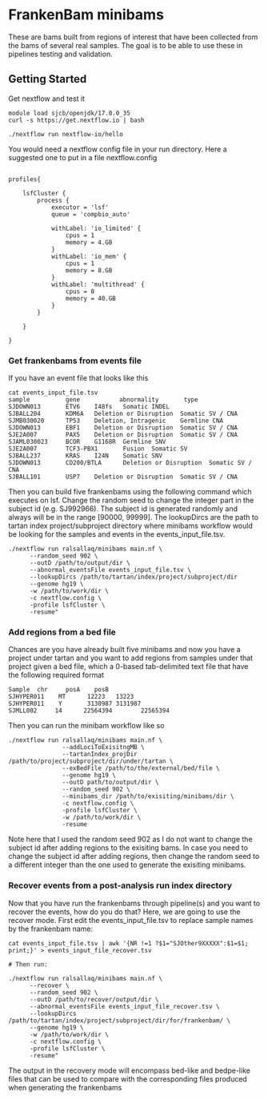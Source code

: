 # FrankenBam minibams
These are bams built from regions of interest that have been collected from the bams of several real samples. The goal is to be able to use these in pipelines testing and validation.

## Getting Started
Get nextflow and test it
```
module load sjcb/openjdk/17.0.0_35
curl -s https://get.nextflow.io | bash

./nextflow run nextflow-io/hello

```

You would need a nextflow config file in your run directory. Here a suggested one to put in a file nextflow.config

```

profiles{

    lsfCluster {
        process {
            executor = 'lsf'
            queue = 'compbio_auto'

            withLabel: 'io_limited' {
                cpus = 1
                memory = 4.GB
            }
            withLabel: 'io_mem' {
                cpus = 1
                memory = 8.GB
            }
            withLabel: 'multithread' {
                cpus = 8
                memory = 40.GB
            }
        }

    }

}

```

### Get frankenbams from events file
If you have an event file that looks like this
```
cat events_input_file.tsv
sample          gene           abnormality       type
SJDOWN013       ETV6    I48fs   Somatic INDEL
SJBALL204       KDM6A   Deletion or Disruption  Somatic SV / CNA
SJMB030020      TP53    Deletion, Intragenic    Germline CNA
SJDOWN013       EBF1    Deletion or Disruption  Somatic SV / CNA
SJE2A007        PAX5    Deletion or Disruption  Somatic SV / CNA
SJAML030023     BCOR    G1168R  Germline SNV
SJE2A007        TCF3-PBX1       Fusion  Somatic SV
SJBALL237       KRAS    I24N    Somatic SNV
SJDOWN013       CD200/BTLA      Deletion or Disruption  Somatic SV / CNA
SJBALL101       USP7    Deletion or Disruption  Somatic SV / CNA
```
Then you can build five frankenbams using the following command which executes
on lsf. Change the random seed to change the integer part in the subject id (e.g. SJ992966).
The subject id is generated randomly and always will be in the range [90000, 99999].
The lookupDircs are the path to tartan index project/subproject directory where minibams workflow
would be looking for the samples and events in the events_input_file.tsv.

```
./nextflow run ralsallaq/minibams main.nf \
      --random_seed 902 \
      --outD /path/to/output/dir \
      --abnormal_eventsFile events_input_file.tsv \
      --lookupDircs /path/to/tartan/index/project/subproject/dir
      --genome hg19 \
      -w /path/to/work/dir \
      -c nextflow.config \
      -profile lsfCluster \
      -resume"

```

### Add regions from a bed file
Chances are you have already built five minibams and now you have a project under tartan
and you want to add regions from samples under that project given a bed file,
which a 0-based tab-delimited text file that have the following required format
```
Sample  chr     posA    posB
SJHYPER011    MT      12223   13223
SJHYPER011    Y       3130987 3131987
SJMLL002     14      22564394        22565394
```

Then you can run the minibam workflow like so

```
./nextflow run ralsallaq/minibams main.nf \
               --addLociToExisitngMB \
               --tartanIndex_projDir /path/to/project/subproject/dir/under/tartan \
               --exBedFile /path/to/the/external/bed/file \
               --genome hg19 \
               --outD path/to/output/dir \
               --random_seed 902 \
               --minibams_dir /path/to/exisiting/minibams/dir \
               -c nextflow.config \
               -profile lsfCluster \
               -w /path/to/work/dir \
               -resume
```
Note here that I used the random seed 902 as I do not want to change the subject id after
adding regions to the exisiting bams. In case you need to change the subject id after adding
regions, then change the random seed to a different integer than the one used to generate the
exisiting minibams.


### Recover events from a post-analysis run index directory
Now that you have run the frankenbams through pipeline(s) and you want to recover the events, how do you do that? 
Here, we are going to use the recover mode. First edit the events_input_file.tsv to replace sample names by the frankenbam name:
```
cat events_input_file.tsv | awk '{NR !=1 ?$1="SJOther9XXXXX":$1=$1; print;}' > events_input_file_recover.tsv

# Then run:

./nextflow run ralsallaq/minibams main.nf \
      --recover \
      --random_seed 902 \
      --outD /path/to/recover/output/dir \
      --abnormal_eventsFile events_input_file_recover.tsv \
      --lookupDircs /path/to/tartan/index/project/subproject/dir/for/frankenbam/ \
      --genome hg19 \
      -w /path/to/work/dir \
      -c nextflow.config \
      -profile lsfCluster \
      -resume"
```

The output in the recovery mode will encompass bed-like and bedpe-like files that can be used to compare with 
the corresponding files produced when generating the frankenbams
 
